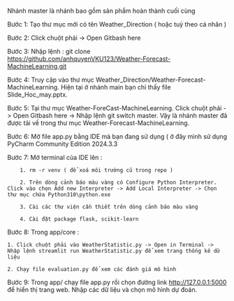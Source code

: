 Nhánh master là nhánh bao gồm sản phẩm hoàn thành cuối cùng

Bước 1: Tạo thư mục mới có tên Weather_Direction ( hoặc tuỳ theo cá nhân )

Bước 2: Click chuột phải -> Open Gitbash here

Bước 3: Nhập lệnh : git clone https://github.com/anhquyenVKU123/Weather-Forecast-MachineLearning.git

Bước 4: Truy cập vào thư mục Weather_Direction/Weather-Forecast-MachineLearning. Hiện tại ở nhánh main bạn chỉ thấy file Slide_Hoc_may.pptx.

Bước 5: Tại thư mục Weather-ForeCast-MachineLearning. Click chuột phải -> Open Gitbash here -> Nhập lệnh git switch master. Vậy là nhánh master đã được tải về trong thư mục Weather-Forecast-MachineLearning.

Bước 6: Mở file app.py bằng IDE mà bạn đang sử dụng ( ở đây mình sử dụng PyCharm Community Edition 2024.3.3

Bước 7: Mở terminal của IDE lên : 

        1. rm -r venv ( để xoá môi trường cũ trong repo )
        
        2. Trên dòng cảnh báo màu vàng có Configure Python Interpreter. Click vào chọn Add new Interpreter -> Add Local Interpreter -> Chọn thư mục chứa Python310\python.exe

        3. Cài các thư viện cần thiết trên dòng cảnh báo màu vàng

        4. Cài đặt package flask, scikit-learn
        
Bước 8: Trong app/core :
    
    1. Click chuột phải vào WeatherStatistic.py -> Open in Terminal -> Nhập lệnh streamlit run WeatherStatistic.py để xem trang thống kê dữ liệu
    
    2. Chạy file evaluation.py để xem các đánh giá mô hình
    
Bước 9: Trong app/ chạy file app.py rồi chọn đường link http://127.0.0.1:5000 để hiển thị trang web. Nhập các dữ liệu và chọn mô hình dự đoán.
